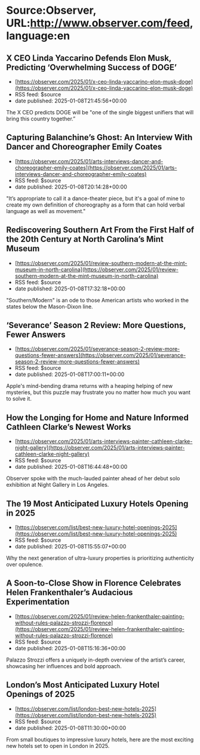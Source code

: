 # Source:Observer, URL:http://www.observer.com/feed, language:en

## X CEO Linda Yaccarino Defends Elon Musk, Predicting ‘Overwhelming Success of DOGE’
 - [https://observer.com/2025/01/x-ceo-linda-yaccarino-elon-musk-doge](https://observer.com/2025/01/x-ceo-linda-yaccarino-elon-musk-doge)
 - RSS feed: $source
 - date published: 2025-01-08T21:45:56+00:00

The X CEO predicts DOGE will be "one of the single biggest unifiers that will bring this country together.”

## Capturing Balanchine’s Ghost: An Interview With Dancer and Choreographer Emily Coates
 - [https://observer.com/2025/01/arts-interviews-dancer-and-choreographer-emily-coates](https://observer.com/2025/01/arts-interviews-dancer-and-choreographer-emily-coates)
 - RSS feed: $source
 - date published: 2025-01-08T20:14:28+00:00

"It’s appropriate to call it a dance-theater piece, but it's a goal of mine to create my own definition of choreography as a form that can hold verbal language as well as movement."

## Rediscovering Southern Art From the First Half of the 20th Century at North Carolina’s Mint Museum
 - [https://observer.com/2025/01/review-southern-modern-at-the-mint-museum-in-north-carolina](https://observer.com/2025/01/review-southern-modern-at-the-mint-museum-in-north-carolina)
 - RSS feed: $source
 - date published: 2025-01-08T17:32:18+00:00

"Southern/Modern" is an ode to those American artists who worked in the states below the Mason-Dixon line.

## ‘Severance’ Season 2 Review: More Questions, Fewer Answers
 - [https://observer.com/2025/01/severance-season-2-review-more-questions-fewer-answers](https://observer.com/2025/01/severance-season-2-review-more-questions-fewer-answers)
 - RSS feed: $source
 - date published: 2025-01-08T17:00:11+00:00

Apple's mind-bending drama returns with a heaping helping of new mysteries, but this puzzle may frustrate you no matter how much you want to solve it.

## How the Longing for Home and Nature Informed Cathleen Clarke’s Newest Works
 - [https://observer.com/2025/01/arts-interviews-painter-cathleen-clarke-night-gallery](https://observer.com/2025/01/arts-interviews-painter-cathleen-clarke-night-gallery)
 - RSS feed: $source
 - date published: 2025-01-08T16:44:48+00:00

Observer spoke with the much-lauded painter ahead of her debut solo exhibition at Night Gallery in Los Angeles.

## The 19 Most Anticipated Luxury Hotels Opening in 2025
 - [https://observer.com/list/best-new-luxury-hotel-openings-2025](https://observer.com/list/best-new-luxury-hotel-openings-2025)
 - RSS feed: $source
 - date published: 2025-01-08T15:55:07+00:00

Why the next generation of ultra-luxury properties is prioritizing authenticity over opulence.

## A Soon-to-Close Show in Florence Celebrates Helen Frankenthaler’s Audacious Experimentation
 - [https://observer.com/2025/01/review-helen-frankenthaler-painting-without-rules-palazzo-strozzi-florence](https://observer.com/2025/01/review-helen-frankenthaler-painting-without-rules-palazzo-strozzi-florence)
 - RSS feed: $source
 - date published: 2025-01-08T15:16:36+00:00

Palazzo Strozzi offers a uniquely in-depth overview of the artist’s career, showcasing her influences and bold approach.

## London’s Most Anticipated Luxury Hotel Openings of 2025
 - [https://observer.com/list/london-best-new-hotels-2025](https://observer.com/list/london-best-new-hotels-2025)
 - RSS feed: $source
 - date published: 2025-01-08T11:30:00+00:00

From small boutiques to impressive luxury hotels, here are the most exciting new hotels set to open in London in 2025.

